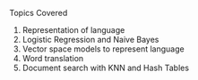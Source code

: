 Topics Covered

1. Representation of language 
2. Logistic Regression and Naive Bayes
3. Vector space models to represent language
4. Word translation 
5. Document search with KNN and Hash Tables